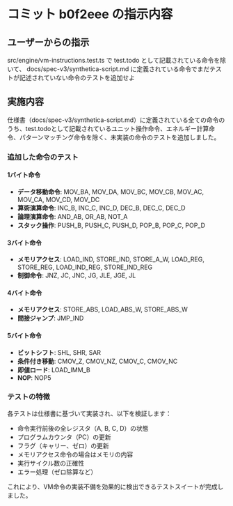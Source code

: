 # コミット b0f2eee の指示内容

## ユーザーからの指示

src/engine/vm-instructions.test.ts で test.todo として記載されている命令を除いて、 docs/spec-v3/synthetica-script.md に定義されている命令でまだテストが記述されていない命令のテストを追加せよ

## 実施内容

仕様書（docs/spec-v3/synthetica-script.md）に定義されている全ての命令のうち、test.todoとして記載されているユニット操作命令、エネルギー計算命令、パターンマッチング命令を除く、未実装の命令のテストを追加しました。

### 追加した命令のテスト

#### 1バイト命令
- **データ移動命令**: MOV_BA, MOV_DA, MOV_BC, MOV_CB, MOV_AC, MOV_CA, MOV_CD, MOV_DC
- **算術演算命令**: INC_B, INC_C, INC_D, DEC_B, DEC_C, DEC_D  
- **論理演算命令**: AND_AB, OR_AB, NOT_A
- **スタック操作**: PUSH_B, PUSH_C, PUSH_D, POP_B, POP_C, POP_D

#### 3バイト命令
- **メモリアクセス**: LOAD_IND, STORE_IND, STORE_A_W, LOAD_REG, STORE_REG, LOAD_IND_REG, STORE_IND_REG
- **制御命令**: JNZ, JC, JNC, JG, JLE, JGE, JL

#### 4バイト命令
- **メモリアクセス**: STORE_ABS, LOAD_ABS_W, STORE_ABS_W
- **間接ジャンプ**: JMP_IND

#### 5バイト命令
- **ビットシフト**: SHL, SHR, SAR
- **条件付き移動**: CMOV_Z, CMOV_NZ, CMOV_C, CMOV_NC
- **即値ロード**: LOAD_IMM_B
- **NOP**: NOP5

### テストの特徴

各テストは仕様書に基づいて実装され、以下を検証します：
- 命令実行前後の全レジスタ（A, B, C, D）の状態
- プログラムカウンタ（PC）の更新
- フラグ（キャリー、ゼロ）の更新
- メモリアクセス命令の場合はメモリの内容
- 実行サイクル数の正確性
- エラー処理（ゼロ除算など）

これにより、VM命令の実装不備を効果的に検出できるテストスイートが完成しました。